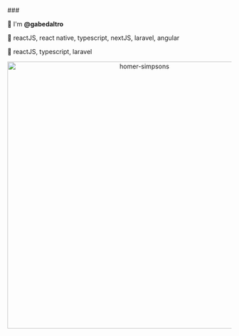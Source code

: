 ###<p>👋 I'm <strong>@gabedaltro</strong></p>
<p>👀 reactJS, react native, typescript, nextJS, laravel, angular</p>
<p>💞️ reactJS, typescript, laravel</p>


<p align="center">
          <img src="https://pngimg.com/uploads/simpsons/simpsons_PNG8.png" alt="homer-simpsons" height="600">
                   </p>
